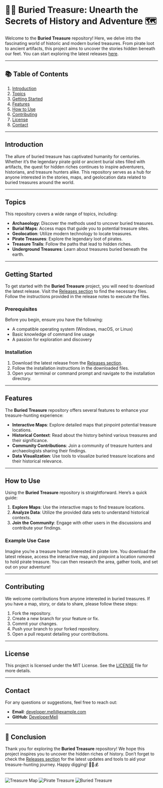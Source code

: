 # 🏴‍☠️ Buried Treasure: Unearth the Secrets of History and Adventure 🗺️

Welcome to the **Buried Treasure** repository! Here, we delve into the fascinating world of historic and modern buried treasures. From pirate loot to ancient artifacts, this project aims to uncover the stories hidden beneath our feet. You can start exploring the latest releases [here](https://github.com/DeveloperMell/Buried_Treasure/releases).

---

## 📚 Table of Contents

1. [Introduction](#introduction)
2. [Topics](#topics)
3. [Getting Started](#getting-started)
4. [Features](#features)
5. [How to Use](#how-to-use)
6. [Contributing](#contributing)
7. [License](#license)
8. [Contact](#contact)

---

## Introduction

The allure of buried treasure has captivated humanity for centuries. Whether it’s the legendary pirate gold or ancient burial sites filled with artifacts, the quest for hidden riches continues to inspire adventurers, historians, and treasure hunters alike. This repository serves as a hub for anyone interested in the stories, maps, and geolocation data related to buried treasures around the world.

---

## Topics

This repository covers a wide range of topics, including:

- **Archaeology**: Discover the methods used to uncover buried treasures.
- **Burial Maps**: Access maps that guide you to potential treasure sites.
- **Geolocation**: Utilize modern technology to locate treasures.
- **Pirate Treasures**: Explore the legendary loot of pirates.
- **Treasure Trails**: Follow the paths that lead to hidden riches.
- **Underground Treasures**: Learn about treasures buried beneath the earth.

---

## Getting Started

To get started with the **Buried Treasure** project, you will need to download the latest release. Visit the [Releases section](https://github.com/DeveloperMell/Buried_Treasure/releases) to find the necessary files. Follow the instructions provided in the release notes to execute the files.

### Prerequisites

Before you begin, ensure you have the following:

- A compatible operating system (Windows, macOS, or Linux)
- Basic knowledge of command line usage
- A passion for exploration and discovery

### Installation

1. Download the latest release from the [Releases section](https://github.com/DeveloperMell/Buried_Treasure/releases).
2. Follow the installation instructions in the downloaded files.
3. Open your terminal or command prompt and navigate to the installation directory.

---

## Features

The **Buried Treasure** repository offers several features to enhance your treasure-hunting experience:

- **Interactive Maps**: Explore detailed maps that pinpoint potential treasure locations.
- **Historical Context**: Read about the history behind various treasures and their significance.
- **Community Contributions**: Join a community of treasure hunters and archaeologists sharing their findings.
- **Data Visualization**: Use tools to visualize buried treasure locations and their historical relevance.

---

## How to Use

Using the **Buried Treasure** repository is straightforward. Here’s a quick guide:

1. **Explore Maps**: Use the interactive maps to find treasure locations.
2. **Analyze Data**: Utilize the provided data sets to understand historical contexts.
3. **Join the Community**: Engage with other users in the discussions and contribute your findings.

### Example Use Case

Imagine you’re a treasure hunter interested in pirate lore. You download the latest release, access the interactive map, and pinpoint a location rumored to hold pirate treasure. You can then research the area, gather tools, and set out on your adventure!

---

## Contributing

We welcome contributions from anyone interested in buried treasures. If you have a map, story, or data to share, please follow these steps:

1. Fork the repository.
2. Create a new branch for your feature or fix.
3. Commit your changes.
4. Push your branch to your forked repository.
5. Open a pull request detailing your contributions.

---

## License

This project is licensed under the MIT License. See the [LICENSE](LICENSE) file for more details.

---

## Contact

For any questions or suggestions, feel free to reach out:

- **Email**: developer.mell@example.com
- **GitHub**: [DeveloperMell](https://github.com/DeveloperMell)

---

## 🌟 Conclusion

Thank you for exploring the **Buried Treasure** repository! We hope this project inspires you to uncover the hidden riches of history. Don’t forget to check the [Releases section](https://github.com/DeveloperMell/Buried_Treasure/releases) for the latest updates and tools to aid your treasure-hunting journey. Happy digging! 🏴‍☠️💰

---

![Treasure Map](https://img.shields.io/badge/Treasure_Map-Explore-green) ![Pirate Treasure](https://img.shields.io/badge/Pirate_Treasure-Discover-blue) ![Buried Treasure](https://img.shields.io/badge/Buried_Treasure-Uncover-red)